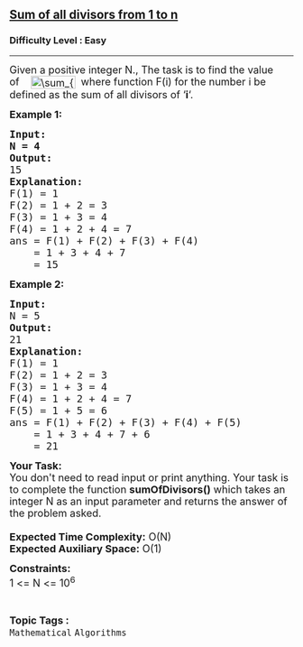 <h2><a href="https://practice.geeksforgeeks.org/problems/sum-of-all-divisors-from-1-to-n4738/1?utm_source=gfg&utm_medium=article&utm_campaign=bottom_sticky_on_article">Sum of all divisors from 1 to n</a></h2><h3>Difficulty Level : Easy</h3><hr><div class="problems_problem_content__Xm_eO"><p><span style="font-size:18px">Given a positive integer N., The task is to find the value of&nbsp;&nbsp;&nbsp; <img alt="\sum_{i=1}^{i=n} F(i)" class="ql-img-inline-formula quicklatex-auto-format" src="http://www.geeksforgeeks.org/wp-content/ql-cache/quicklatex.com-45420250014fd620fb684acbf2dc1527_l3.svg" style="height:23px; vertical-align:-6px; width:79px" title="Rendered by QuickLaTeX.com">&nbsp; where function F(i) for the number i be defined as the sum of all divisors of ‘<strong>i</strong>‘.</span></p>

<p><strong><span style="font-size:18px">Example 1:</span></strong></p>

<pre><strong><span style="font-size:18px">Input:
N = 4</span></strong>
<strong><span style="font-size:18px">Output:
</span></strong><span style="font-size:18px">15</span>
<span style="font-size:18px"><strong>Explanation:</strong>
F(1) = 1
F(2) = 1 + 2 = 3
F(3) = 1 + 3 = 4
F(4) = 1 + 2 + 4 = 7
ans = F(1) + F(2) + F(3) + F(4)
    = 1 + 3 + 4 + 7
    = 15</span></pre>

<p><strong><span style="font-size:18px">Example 2:</span></strong></p>

<pre><strong><span style="font-size:18px">Input:
</span></strong><span style="font-size:18px">N = 5</span>
<strong><span style="font-size:18px">Output:
</span></strong><span style="font-size:18px">21</span>
<strong><span style="font-size:18px">Explanation:
</span></strong><span style="font-size:18px">F(1) = 1
F(2) = 1 + 2 = 3
F(3) = 1 + 3 = 4
F(4) = 1 + 2 + 4 = 7
F(5) = 1 + 5 = 6
ans = F(1) + F(2) + F(3) + F(4) + F(5)
    = 1 + 3 + 4 + 7 + 6
    = 21</span></pre>

<p><span style="font-size:18px"><strong>Your Task:&nbsp;&nbsp;</strong><br>
You don't need to read input or print anything. Your task is to complete the function&nbsp;<strong>sumOfDivisors()</strong>&nbsp;which takes an integer N as an input parameter and returns the answer of the problem asked.<br>
<br>
<strong>Expected Time Complexity:</strong>&nbsp;O(N)<br>
<strong>Expected Auxiliary Space:</strong>&nbsp;O(1)</span></p>

<p><span style="font-size:18px"><strong>Constraints:</strong><br>
1 &lt;= N &lt;= 10<sup>6</sup></span></p>
</div><br><p><span style=font-size:18px><strong>Topic Tags : </strong><br><code>Mathematical</code>&nbsp;<code>Algorithms</code>&nbsp;